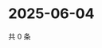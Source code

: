# 2025-06-04

共 0 条

<!-- BEGIN ZHIHUVIDEO -->
<!-- 最后更新时间 Wed Jun 04 2025 10:42:25 GMT+0800 (China Standard Time) -->

<!-- END ZHIHUVIDEO -->

